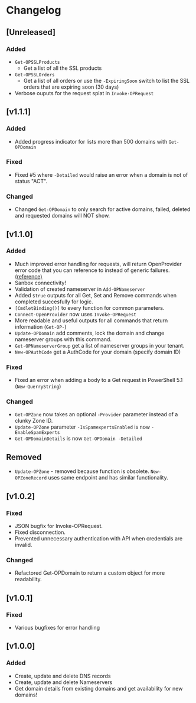 # Changelog

## [Unreleased]

### Added

- ```Get-OPSSLProducts```
  - Get a list of all the SSL products
- ```Get-OPSSLOrders```
  - Get a list of all orders or use the ```-ExpiringSoon``` switch to list the SSL orders that are expiring soon (30 days)
- Verbose ouputs for the request splat in ```Invoke-OPRequest```

## [v1.1.1]

### Added

- Added progress indicator for lists more than 500 domains with ```Get-OPDomain```

### Fixed

- Fixed #5 where ```-Detailed``` would raise an error when a domain is not of status "ACT".

### Changed

- Changed ```Get-OPDomain``` to only search for active domains, failed, deleted and requested domains will NOT show.

## [v1.1.0]

### Added

- Much improved error handling for requests, will return OpenProvider error code that you can reference to instead of generic failures. [(reference)](https://support.openprovider.eu/hc/en-us/articles/216644928-API-Error-Codes)
- Sanbox connectivity!
- Validation of created nameserver in ```Add-OPNameserver```
- Added ```$true``` outputs for all Get, Set and Remove commands when completed succesfully for logic.
- ```[CmdletBinding()]``` to every function for common parameters.
- ```Connect-OpenProvider``` now uses ```Invoke-OPRequest```
- More readable and useful outputs for all commands that return information (```Get-OP-```)
- ```Update-OPDomain``` add comments, lock the domain and change nameserver groups with this command.
- ```Get-OPNameserverGroup``` get a list of nameserver groups in your tenant.
- ```New-OPAuthCode``` get a AuthCode for your domain (specify domain ID)

### Fixed

- Fixed an error when adding a body to a Get request in PowerShell 5.1 (```New-QuerryString```)

### Changed

- ```Get-OPZone``` now takes an optional ```-Provider``` parameter instead of a clunky Zone ID.
- ```Update-OPZone``` parameter ```-IsSpamexpertsEnabled``` is now ```-EnableSpamExperts```
- ```Get-OPDomainDetails``` is now ```Get-OPDomain -Detailed```

## Removed

- ```Update-OPZone``` - removed because function is obsolete. ```New-OPZoneRecord``` uses same endpoint and has similar functionality.

## [v1.0.2]

### Fixed

- JSON bugfix for Invoke-OPRequest.
- Fixed disconnection.
- Prevented unnecessary authentication with API when credentials are invalid.

### Changed

- Refactored Get-OPDomain to return a custom object for more readability.

## [v1.0.1]

### Fixed

- Various bugfixes for error handling

## [v1.0.0]

### Added

- Create, update and delete DNS records
- Create, update and delete Nameservers
- Get domain details from existing domains and get availability for new domains!
